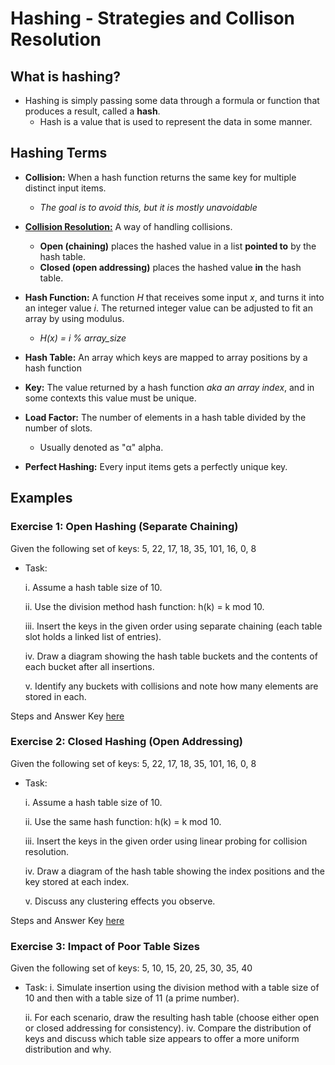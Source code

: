 # Hashing - Strategies and Collison Resolution

## What is hashing?
- Hashing is simply passing some data through a formula or function that produces a result,
called a **hash**.
  - Hash is a value that is used to represent the data in some manner.

## Hashing Terms
- **Collision:** When a hash function returns the same key for multiple distinct input items. 
  - *The goal is to avoid this, but it is mostly unavoidable*

- [**Collision Resolution:**](https://github.com/aaniaahh/Algorithms/blob/main/H02/colliresol.md) A way of handling collisions. 
  - **Open (chaining)** places the hashed value in a list **pointed to** by the hash table.
  - **Closed (open addressing)** places the hashed value **in** the hash table.

- **Hash Function:** A function *H* that receives some input *x*, and turns it into an integer value *i*. The returned integer value can be adjusted to fit an array by using modulus.
  - *H(x) = i % array_size*

- **Hash Table:** An array which keys are mapped to array positions by a hash function

- **Key:** The value returned by a hash function *aka an array index*, and in some contexts this value must be unique.

- **Load Factor:** The number of elements in a hash table divided by the number of slots. 
  - Usually denoted as "α" alpha.  

- **Perfect Hashing:** Every input items gets a perfectly unique key.

## Examples
### Exercise 1: Open Hashing (Separate Chaining)
Given the following set of keys: 5, 22, 17, 18, 35, 101, 16, 0, 8

- Task:

  i. Assume a hash table size of 10.

  ii. Use the division method hash function: h(k) = k mod 10.

  iii. Insert the keys in the given order using separate chaining (each table slot holds a linked list of entries).

  iv. Draw a diagram showing the hash table buckets and the contents of each bucket after all insertions.

  v. Identify any buckets with collisions and note how many elements are stored in each.

Steps and Answer Key [here](https://github.com/aaniaahh/Algorithms/blob/main/H02/exercise1.md)

### Exercise 2: Closed Hashing (Open Addressing)
Given the following set of keys: 5, 22, 17, 18, 35, 101, 16, 0, 8

- Task:

  i. Assume a hash table size of 10.

  ii. Use the same hash function: h(k) = k mod 10.

  iii. Insert the keys in the given order using linear probing for collision resolution.

  iv. Draw a diagram of the hash table showing the index positions and the key stored at each index.

  v. Discuss any clustering effects you observe.

Steps and Answer Key [here](https://github.com/aaniaahh/Algorithms/blob/main/H02/exercise2.md)

### Exercise 3: Impact of Poor Table Sizes
Given the following set of keys: 5, 10, 15, 20, 25, 30, 35, 40

- Task:
  i. Simulate insertion using the division method with a table size of 10 and then with a table 
  size of 11 (a prime number).

  ii. For each scenario, draw the resulting hash table (choose either open or closed addressing for consistency).
  iv. Compare the distribution of keys and discuss which table size appears to offer a more uniform distribution and why.